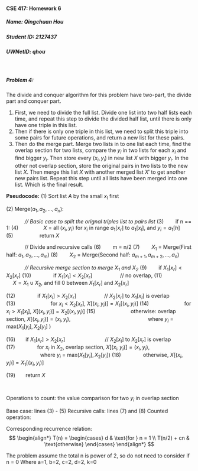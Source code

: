 #### CSE 417: Homework 6
##### Name: Qingchuan Hou
##### Student ID: 2127437
##### UWNetID: qhou

</br>

##### Problem 4:
The divide and conquer algorithm for this problem have two-part, the divide part and conquer part. 
1. First, we need to divide the full list. Divide one list into two half lists each time, and repeat this step to divide the divided half list, until there is only have one triple in this list.
2. Then if there is only one triple in this list, we need to split this triple into some pairs for future operations, and return a new list for these pairs.
3. Then do the merge part. Merge two lists in to one list each time, find the overlap section for two lists, compare the $y_i$ in two lists for each $x_i$ and find bigger $y_i$. Then store every $(x_i, y_i)$ in new list $X$ with bigger $y_i$. In the other not overlap section, store the original pairs in two lists to the new list $X$. Then merge this list $X$ with another merged list $X'$ to get another new pairs list. Repeat this step until all lists have been merged into one list. Which is the final result.

**Pseudocode:**
(1) Sort list $A$ by the small $x_l$ first

(2) Merge($a_1, a_2, ..., a_n$):

&emsp;&emsp; &emsp; *// Basic case to split the orignal triples list to pairs list*
(3)&emsp;&emsp; if n == 1:
(4)&emsp;&emsp; &emsp; &emsp; $X$ = all $(x_i, y_i)$ for $x_i$ in range $a_1[x_r]$ to $a_1[x_l]$, and $y_i = a_1[h]$
(5)&emsp; &emsp; &emsp; &emsp; return $X$

&emsp; &emsp;&emsp; // Divide and recursive calls
(6)&emsp;&emsp; m = n/2
(7)&emsp;&emsp; $X_1$ = Merge(First half: $a_1, a_2, ..., a_m$)
(8)&emsp;&emsp; $X_2$ = Merge(Second half: $a_{m+1}, a_{m+2}, ..., a_n$)

&emsp; &emsp;&emsp; *// Recursive merge section to merge $X_1$ and $X_2$*
(9)&emsp;&emsp; if $X_1[x_r] < X_2[x_r]$ 
(10)&emsp;&emsp; &emsp;&emsp;if $X_1[x_l] < X_2[x_r]$ &emsp; &emsp; &emsp; &emsp; // no overlap,
(11)&emsp;&emsp;&emsp;&emsp; &emsp; &emsp; $X = X_1 \cup X_2$, and fill 0 between $X_1[x_r]$ and $X_2[x_r]$ 

(12)&emsp;&emsp;&emsp;&emsp; if $X_1[x_l] > X_2[x_r]$ &emsp; &emsp; &emsp; &emsp; // $X_2[x_r]$ to $X_1[x_l]$ is overlap
(13)&emsp;&emsp;&emsp;&emsp; &emsp; &emsp; for $x_i < X_2[x_r]$, $X[(x_i, y_i)] = X_1[(x_i, y_i)]$
(14)&emsp;&emsp;&emsp;&emsp; &emsp; &emsp; for $x_i > X_1[x_l]$, $X[(x_i, y_i)] = X_2[(x_i, y_i)]$
(15)&emsp;&emsp;&emsp;&emsp; &emsp; &emsp; otherwise: overlap section, $X[(x_i, y_i)] = (x_i, y_i)$, 
&emsp;&emsp;&emsp;&emsp; &emsp; &emsp; &emsp;&emsp;&emsp;&emsp; &emsp; &emsp; &emsp;where $y_i$ = max($X_1[y_i],X_2[y_i]$ )

(16)&emsp;&emsp;if $X_1[x_r] > X_2[x_r]$ &emsp; &emsp; &emsp; &emsp; &emsp; &emsp;// $X_2[x_l]$ to $X_2[x_r]$ is overlap
(17)&emsp;&emsp;&emsp;&emsp; for $x_i$ in $X_2$, overlap section, $X[(x_i, y_i)] = (x_i, y_i)$, 
&emsp;&emsp;&emsp;&emsp; &emsp; &emsp; &emsp;&emsp;&emsp;&emsp; &emsp; &emsp;where $y_i$ = max($X_1[y_i],X_2[y_i]$)
(18)&emsp;&emsp;&emsp;&emsp; otherwise, $X[(x_i, y_i)] = X_1[(x_i, y_i)]$

(19)&emsp;&emsp;return $X$

</br>

Operations to count: the value comparison for two $y_i$ in overlap section

Base case: lines (3) - (5)
Recursive calls: lines (7) and (8)
Counted operation: 

Corresponding recurrence relation:
$$ 
\begin{align*}
    T(n) = 
    \begin{cases}
    d & \text{for } n = 1 \\
    T(n/2) + cn & \text{otherwise} 
    \end{cases}
\end{align*} 
$$

The problem assume the total n is power of 2, so do not need to consider if n = 0
Where a=1, b=2, c=2, d=2, k=0